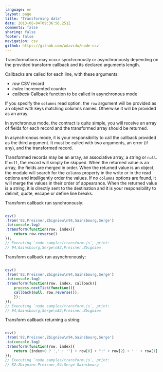 ```yaml
---
language: en
layout: page
title: "Transforming data"
date: 2013-06-04T09:36:56.251Z
comments: false
sharing: false
footer: false
navigation: csv
github: https://github.com/wdavidw/node-csv
---
```



Transformations may occur synchronously or asynchronously depending
on the provided transform callback and its declared arguments length.

Callbacks are called for each line, with these arguments:

*   *row*
  CSV record
*   *index*
  Incremented counter
*   *callback*
  Callback function to be called in asynchronous mode

If you specify the `columns` read option, the `row` argument will be
provided as an object with keys matching columns names. Otherwise it
will be provided as an array.

In synchronous mode, the contract is quite simple, you will receive an array
of fields for each record and the transformed array should be returned.

In asynchronous mode, it is your responsibility to call the callback
provided as the third argument. It must be called with two arguments,
an error (if any), and the transformed record.

Transformed records may be an array, an associative array, a
string or `null`. If `null`, the record will simply be skipped. When the
returned value is an array, the fields are merged in order.
When the returned value is an object, the module will search for
the `columns` property in the write or in the read options and
intelligently order the values. If no `columns` options are found,
it will merge the values in their order of appearance. When the
returned value is a string, it is directly sent to the destination
and it is your responsibility to delimit, quote, escape
or define line breaks.

Transform callback run synchronously:

```javascript

csv()
.from('82,Preisner,Zbigniew\n94,Gainsbourg,Serge')
.to(console.log)
.transform(function(row, index){
    return row.reverse()
});
// Executing `node samples/transform.js`, print:
// 94,Gainsbourg,Serge\n82,Preisner,Zbigniew

```

Transform callback run asynchronously:

```javascript

csv()
.from('82,Preisner,Zbigniew\n94,Gainsbourg,Serge')
.to(console.log)
.transform(function(row, index, callback){
    process.nextTick(function(){
	callback(null, row.reverse());
    });
});
// Executing `node samples/transform.js`, print:
// 94,Gainsbourg,Serge\n82,Preisner,Zbigniew

```

Transform callback returning a string:

```javascript

csv()
.from('82,Preisner,Zbigniew\n94,Gainsbourg,Serge')
.to(console.log)
.transform(function(row, index){
    return (index>0 ? ',' : '') + row[0] + ":" + row[2] + ' ' + row[1];
});
// Executing `node samples/transform.js`, print:
// 82:Zbigniew Preisner,94:Serge Gainsbourg
```
